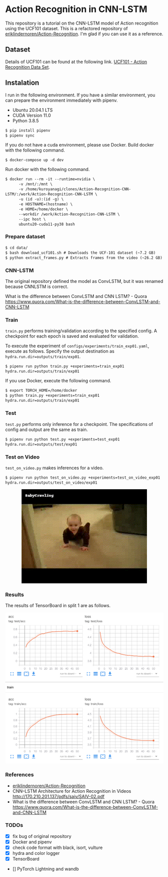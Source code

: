 # Action Recognition in CNN-LSTM

This repository is a tutorial on the CNN-LSTM model of Action recognition using the UCF101 dataset. This is a refactored repository of [eriklindernoren/Action-Recognition](https://github.com/eriklindernoren/Action-Recognition). I'm glad if you can use it as a reference.

## Dataset

Details of UCF101 can be found at the following link. [UCF101 - Action Recognition Data Set](https://www.crcv.ucf.edu/data/UCF101.php).

## Instalation

I run in the following environment. If you have a similar environment, you can prepare the environment immediately with pipenv.

* Ubuntu 20.04.1 LTS
* CUDA Version 11.0
* Python 3.8.5

```
$ pip install pipenv
$ pipenv sync
```

If you do not have a cuda environment, please use Docker. Build docker with the following command.

```
$ docker-compose up -d dev
```

Run docker with the following command.

```
$ docker run --rm -it --runtime=nvidia \
      -v /mnt/:/mnt \
      -v /home/kuroyanagi/clones/Action-Recognition-CNN-LSTM/:/work/Action-Recognition-CNN-LSTM \
      -u (id -u):(id -g) \
      -e HOSTNAME=(hostname) \
      -e HOME=/home/docker \
      --workdir /work/Action-Recognition-CNN-LSTM \
      --ipc host \
      ubuntu20-cuda11-py38 bash
```

### Prepare dataset

```
$ cd data/
$ bash download_ucf101.sh # Downloads the UCF-101 dataset (~7.2 GB)
$ python extract_frames.py # Extracts frames from the video (~26.2 GB)
```

### CNN-LSTM

The original repository defined the model as ConvLSTM, but it was renamed because CNNLSTM is correct.

What is the difference between ConvLSTM and CNN LSTM? - Quora https://www.quora.com/What-is-the-difference-between-ConvLSTM-and-CNN-LSTM

### Train

`train.py` performs training/validation according to the specified config. A checkpoint for each epoch is saved and evaluated for validation.

To execute the experiment of `configs/experiments/train_exp01.yaml`, execute as follows. Specify the output destination as `hydra.run.dir=outputs/train/exp01`.

```
$ pipenv run python train.py +experiments=train_exp01 hydra.run.dir=outputs/train/exp01
```

If you use Docker, execute the following command.

```
$ export TORCH_HOME=/home/docker
$ python train.py +experiments=train_exp01 hydra.run.dir=outputs/train/exp01
```

### Test

`test.py` performs only inference for a checkpoint. The specifications of config and output are the same as train.

```
$ pipenv run python test.py +experiments=test_exp01 hydra.run.dir=outputs/test/exp01
```

### Test on Video

`test_on_video.py` makes inferences for a video.

```
$ pipenv run python test_on_video.py +experiments=test_on_video_exp01 hydra.run.dir=outputs/test_on_video/exp01
```

<p align="center">
    <img src="results/v_BabyCrawling_g01_c01.gif" width="400"\>
</p>

### Results

The results of TensorBoard in split 1 are as follows.

![tensorboard](results/tensorboard.png)

### References

* [eriklindernoren/Action-Recognition](https://github.com/eriklindernoren/Action-Recognition)
* CNN–LSTM Architecture for Action Recognition in Videos http://170.210.201.137/pdfs/saiv/SAIV-02.pdf
* What is the difference between ConvLSTM and CNN LSTM? - Quora https://www.quora.com/What-is-the-difference-between-ConvLSTM-and-CNN-LSTM


### TODOs

- [x] fix bug of original repository
- [x] Docker and pipenv
- [x] check code format with black, isort, vulture
- [x] hydra and color logger
- [x] TensorBoard
- [] PyTorch Lightning and wandb
